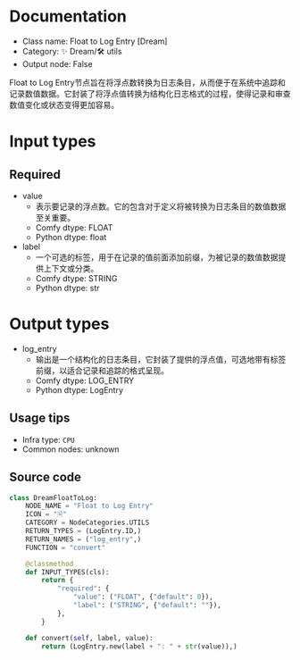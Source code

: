 
# Documentation
- Class name: Float to Log Entry [Dream]
- Category: ✨ Dream/🛠 utils
- Output node: False

Float to Log Entry节点旨在将浮点数转换为日志条目，从而便于在系统中追踪和记录数值数据。它封装了将浮点值转换为结构化日志格式的过程，使得记录和审查数值变化或状态变得更加容易。

# Input types
## Required
- value
    - 表示要记录的浮点数。它的包含对于定义将被转换为日志条目的数值数据至关重要。
    - Comfy dtype: FLOAT
    - Python dtype: float
- label
    - 一个可选的标签，用于在记录的值前面添加前缀，为被记录的数值数据提供上下文或分类。
    - Comfy dtype: STRING
    - Python dtype: str

# Output types
- log_entry
    - 输出是一个结构化的日志条目，它封装了提供的浮点值，可选地带有标签前缀，以适合记录和追踪的格式呈现。
    - Comfy dtype: LOG_ENTRY
    - Python dtype: LogEntry


## Usage tips
- Infra type: `CPU`
- Common nodes: unknown


## Source code
```python
class DreamFloatToLog:
    NODE_NAME = "Float to Log Entry"
    ICON = "🗎"
    CATEGORY = NodeCategories.UTILS
    RETURN_TYPES = (LogEntry.ID,)
    RETURN_NAMES = ("log_entry",)
    FUNCTION = "convert"

    @classmethod
    def INPUT_TYPES(cls):
        return {
            "required": {
                "value": ("FLOAT", {"default": 0}),
                "label": ("STRING", {"default": ""}),
            },
        }

    def convert(self, label, value):
        return (LogEntry.new(label + ": " + str(value)),)

```
